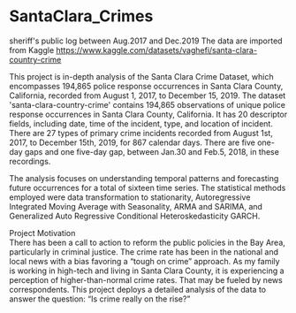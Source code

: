 # SantaClara_Crimes
sheriff's public log between Aug.2017 and Dec.2019
The data are imported from Kaggle https://www.kaggle.com/datasets/vaghefi/santa-clara-country-crime

This project is in-depth analysis of the Santa Clara Crime Dataset, which encompasses 194,865 police response occurrences in Santa Clara County, California, recorded from August 1, 2017, to December 15, 2019. The dataset 'santa-clara-country-crime' contains 194,865 observations of unique police response occurrences in Santa Clara County, California. It has 20 descriptor fields, including date, time of the incident, type, and location of incident. There are 27 types of primary crime incidents recorded from August 1st, 2017, to December 15th, 2019, for 867 calendar days. There are five one-day gaps and one five-day gap, between Jan.30 and Feb.5, 2018, in these recordings.

The analysis focuses on understanding temporal patterns and forecasting future occurrences for a total of sixteen time series. The statistical methods employed were data transformation to stationarity, Autoregressive Integrated Moving Average with Seasonality, ARMA and SARIMA, and Generalized Auto Regressive Conditional Heteroskedasticity GARCH.

Project Motivation \
There has been a call to action to reform the public policies in the Bay Area, particularly in criminal justice. The crime rate has been in the national and local news with a bias favoring a “tough on crime” approach. As my family is working in high-tech and living in Santa Clara County, it is experiencing a perception of higher-than-normal crime rates. That may be fueled by news correspondents.
This project deploys a detailed analysis of the data to answer the question: “Is crime really on the rise?” 

